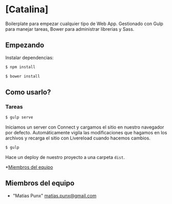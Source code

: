 # [Catalina]

Boilerplate para empezar cualquier tipo de Web App. 
Gestionado con Gulp para manejar tareas, Bower para administrar librerias y Sass.

## Empezando

Instalar dependencias:

```bash
$ npm install
```

```bash
$ bower install
```

## Como usarlo?

### Tareas

```bash
$ gulp serve
```

Iniciamos un server con Connect y cargamos el sitio en nuestro navegador por defecto. Automáticamente vigila las modificaciones que hagamos en los archivos y recarga el sitio con Livereload cuando hacemos cambios.


```bash
$ gulp
```

Hace un deploy de nuestro proyecto a una carpeta `dist`.

*[Miembros del equipo](#team-members)

## <a name="team-members"></a>Miembros del equipo
* "Matias Punx" <matias.punx@gmail.com>